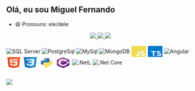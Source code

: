 ## Olá, eu sou Miguel Fernando

- 😄 Pronouns: ele/dele


<div align="center">
  <a href="https://github.com/miguel-navas">
  <img height="175em" src="https://github-readme-stats-git-masterrstaa-rickstaa.vercel.app/api?username=miguel-navas&show_icons=true&theme=dark&count_private=true&include_all_commits=true"/>
  <img height="175em" src="http://github-readme-streak-stats.herokuapp.com?user=miguel-navas&layout=compact&theme=dark"/>
  <img height="175em" src="https://github-readme-stats.vercel.app/api/top-langs/?username=anuraghazra" />
  </a>
</div>



<div style="display: inline_block"><br>
  
  <img align="center" alt="SQL Server" height="30" width="40" src="https://cdn.jsdelivr.net/gh/devicons/devicon/icons/microsoftsqlserver/microsoftsqlserver-plain.svg">
  <img align="center" alt="PostgreSql" height="30" width="40" src="https://cdn.jsdelivr.net/gh/devicons/devicon/icons/postgresql/postgresql-original.svg">       
  <img align="center" alt="MySql" height="30" width="40" src="https://cdn.jsdelivr.net/gh/devicons/devicon/icons/mysql/mysql-original-wordmark.svg">
          
  <img align="center" alt="MongoDB" height="30" width="40" src="https://cdn.jsdelivr.net/gh/devicons/devicon/icons/mongodb/mongodb-original-wordmark.svg">
  
  <img align="center" alt="Js" height="30" width="40" src="https://raw.githubusercontent.com/devicons/devicon/master/icons/javascript/javascript-plain.svg">
  <img align="center" alt="Ts" height="30" width="40" src="https://raw.githubusercontent.com/devicons/devicon/master/icons/typescript/typescript-plain.svg">
  <img align="center" alt="Angular" height="30" width="40" src="https://cdn.jsdelivr.net/gh/devicons/devicon/icons/angularjs/angularjs-original.svg">
  
  <img align="center" alt="HTML" height="30" width="40" src="https://raw.githubusercontent.com/devicons/devicon/master/icons/html5/html5-original.svg">
  <img align="center" alt="CSS" height="30" width="40" src="https://raw.githubusercontent.com/devicons/devicon/master/icons/css3/css3-original.svg">
  <img align="center" alt="Python" height="30" width="40" src="https://raw.githubusercontent.com/devicons/devicon/master/icons/python/python-original.svg">
  <img align="center" alt="Csharp" height="30" width="40" src="https://raw.githubusercontent.com/devicons/devicon/master/icons/csharp/csharp-original.svg">
  <img align="center" alt=".NetL" height="30" width="40" src="https://cdn.jsdelivr.net/gh/devicons/devicon/icons/dot-net/dot-net-original.svg" />
  <img align="center" alt=".Net Core" height="30" width="40" src="https://cdn.jsdelivr.net/gh/devicons/devicon/icons/dotnetcore/dotnetcore-original.svg" />
          
</div>

##

<div> 
  <a href="https://www.linkedin.com/in/miguel-fernando-navas-25303628" target="_blank"><img src="https://img.shields.io/badge/-LinkedIn-%230077B5?style=for-the-badge&logo=linkedin&logoColor=white"></a> 
</div>


<!--
**miguel-navas/miguel-navas** is a ✨ _special_ ✨ repository because its `README.md` (this file) appears on your GitHub profile.

Here are some ideas to get you started:

- 🔭 I’m currently working on ...
- 🌱 I’m currently learning ...
- 👯 I’m looking to collaborate on ...
- 🤔 I’m looking for help with ...
- 💬 Ask me about ...
- 📫 How to reach me: ...

- ⚡ Fun fact: ...
-->
